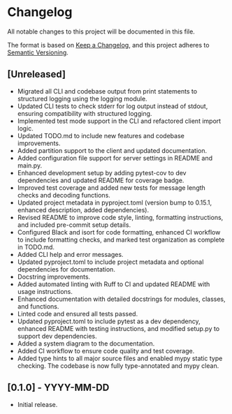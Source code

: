 # Changelog

All notable changes to this project will be documented in this file.

The format is based on [Keep a Changelog](https://keepachangelog.com/en/1.0.0/),
and this project adheres to [Semantic Versioning](https://semver.org/spec/v2.0.0.html).

## [Unreleased]

- Migrated all CLI and codebase output from print statements to structured logging using the logging module.
- Updated CLI tests to check stderr for log output instead of stdout, ensuring compatibility with structured logging.
- Implemented test mode support in the CLI and refactored client import logic.
- Updated TODO.md to include new features and codebase improvements.
- Added partition support to the client and updated documentation.
- Added configuration file support for server settings in README and main.py.
- Enhanced development setup by adding pytest-cov to dev dependencies and updated README for coverage badge.
- Improved test coverage and added new tests for message length checks and decoding functions.
- Updated project metadata in pyproject.toml (version bump to 0.15.1, enhanced description, added dependencies).
- Revised README to improve code style, linting, formatting instructions, and included pre-commit setup details.
- Configured Black and isort for code formatting, enhanced CI workflow to include formatting checks, and marked test organization as complete in TODO.md.
- Added CLI help and error messages.
- Updated pyproject.toml to include project metadata and optional dependencies for documentation.
- Docstring improvements.
- Added automated linting with Ruff to CI and updated README with usage instructions.
- Enhanced documentation with detailed docstrings for modules, classes, and functions.
- Linted code and ensured all tests passed.
- Updated pyproject.toml to include pytest as a dev dependency, enhanced README with testing instructions, and modified setup.py to support dev dependencies.
- Added a system diagram to the documentation.
- Added CI workflow to ensure code quality and test coverage.
- Added type hints to all major source files and enabled mypy static type checking. The codebase is now fully type-annotated and mypy clean.

## [0.1.0] - YYYY-MM-DD

- Initial release.
